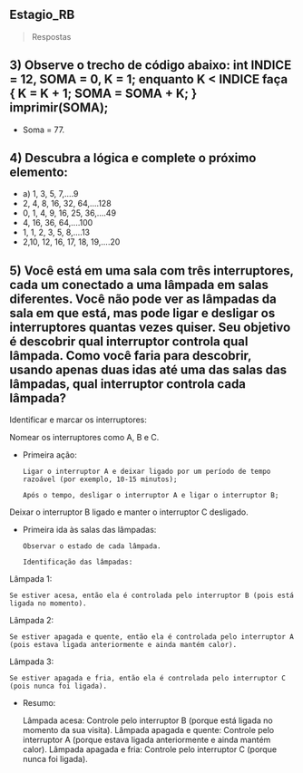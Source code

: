 ## Estagio_RB
 
> Respostas 
 ## 3) Observe o trecho de código abaixo: int INDICE = 12, SOMA = 0, K = 1; enquanto K < INDICE faça { K = K + 1; SOMA = SOMA + K; } imprimir(SOMA); 
+ Soma = 77.

## 4) Descubra a lógica e complete o próximo elemento:
+ a) 1, 3, 5, 7,....9 
+ 2, 4, 8, 16, 32, 64,....128
+ 0, 1, 4, 9, 16, 25, 36,....49
+ 4, 16, 36, 64,....100
+ 1, 1, 2, 3, 5, 8,....13
+ 2,10, 12, 16, 17, 18, 19,....20

## 5) Você está em uma sala com três interruptores, cada um conectado a uma lâmpada em salas diferentes. Você não pode ver as lâmpadas da sala em que está, mas pode ligar e desligar os interruptores quantas vezes quiser. Seu objetivo é descobrir qual interruptor controla qual lâmpada. Como você faria para descobrir, usando apenas duas idas até uma das salas das lâmpadas, qual interruptor controla cada lâmpada? 

Identificar e marcar os interruptores:

 Nomear os interruptores como A, B e C.
 
  + Primeira ação:
  
        Ligar o interruptor A e deixar ligado por um período de tempo razoável (por exemplo, 10-15 minutos);
   
        Após o tempo, desligar o interruptor A e ligar o interruptor B;
   
   Deixar o interruptor B ligado e manter o interruptor C desligado.
   
 + Primeira ida às salas das lâmpadas:
  
       Observar o estado de cada lâmpada.
   
       Identificação das lâmpadas:

Lâmpada 1:

    Se estiver acesa, então ela é controlada pelo interruptor B (pois está ligada no momento).

Lâmpada 2:

    Se estiver apagada e quente, então ela é controlada pelo interruptor A (pois estava ligada anteriormente e ainda mantém calor).

Lâmpada 3:

    Se estiver apagada e fria, então ela é controlada pelo interruptor C (pois nunca foi ligada).


+ Resumo:
  
    Lâmpada acesa: Controle pelo interruptor B (porque está ligada no momento da sua visita).
    Lâmpada apagada e quente: Controle pelo interruptor A (porque estava ligada anteriormente e ainda mantém calor).
    Lâmpada apagada e fria: Controle pelo interruptor C (porque nunca foi ligada).
